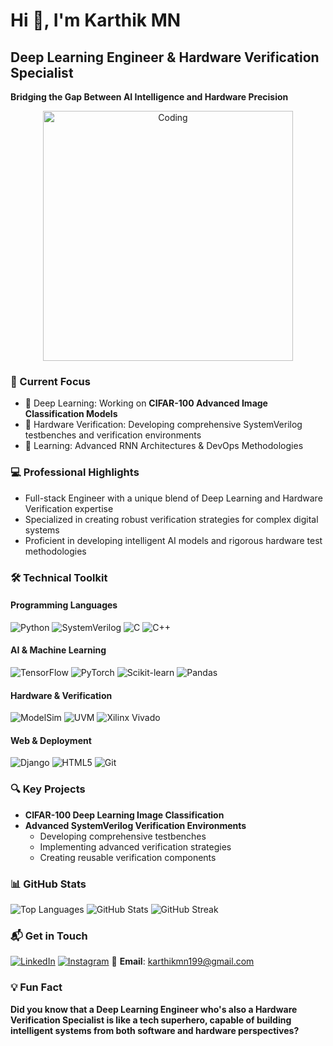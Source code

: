 # Hi 👋, I'm Karthik MN

## Deep Learning Engineer & Hardware Verification Specialist
**Bridging the Gap Between AI Intelligence and Hardware Precision**

<div align="center">
  <img src="https://camo.githubusercontent.com/19db51af5f90f1b152bc0b9078f5fe97053955be5074f03f17019c70345bdcdb/68747470733a2f2f6d69726f2e6d656469756d2e636f6d2f6d61782f313336302f302a37513379765349765f7430696f4a2d5a2e676966" alt="Coding" width="400" />
</div>

### 🚀 Current Focus
- 🧠 Deep Learning: Working on **CIFAR-100 Advanced Image Classification Models**
- 🔌 Hardware Verification: Developing comprehensive SystemVerilog testbenches and verification environments
- 🌱 Learning: Advanced RNN Architectures & DevOps Methodologies

### 💻 Professional Highlights
- Full-stack Engineer with a unique blend of Deep Learning and Hardware Verification expertise
- Specialized in creating robust verification strategies for complex digital systems
- Proficient in developing intelligent AI models and rigorous hardware test methodologies

### 🛠 Technical Toolkit

#### Programming Languages
![Python](https://img.shields.io/badge/-Python-black?style=flat-square&logo=python)
![SystemVerilog](https://img.shields.io/badge/-SystemVerilog-blue?style=flat-square)
![C](https://img.shields.io/badge/-C-00599C?style=flat-square&logo=c)
![C++](https://img.shields.io/badge/-C++-00599C?style=flat-square&logo=c++)

#### AI & Machine Learning
![TensorFlow](https://img.shields.io/badge/-TensorFlow-FF6F00?style=flat-square&logo=tensorflow)
![PyTorch](https://img.shields.io/badge/-PyTorch-EE4C2C?style=flat-square&logo=pytorch)
![Scikit-learn](https://img.shields.io/badge/-Scikit--learn-F7931E?style=flat-square&logo=scikit-learn)
![Pandas](https://img.shields.io/badge/-Pandas-150458?style=flat-square&logo=pandas)

#### Hardware & Verification
![ModelSim](https://img.shields.io/badge/-ModelSim-informational?style=flat-square)
![UVM](https://img.shields.io/badge/-UVM-blueviolet?style=flat-square)
![Xilinx Vivado](https://img.shields.io/badge/-Xilinx%20Vivado-03A9F4?style=flat-square)

#### Web & Deployment
![Django](https://img.shields.io/badge/-Django-092E20?style=flat-square&logo=django)
![HTML5](https://img.shields.io/badge/-HTML5-E34F26?style=flat-square&logo=html5)
![Git](https://img.shields.io/badge/-Git-black?style=flat-square&logo=git)

### 🔍 Key Projects
- **CIFAR-100 Deep Learning Image Classification**
- **Advanced SystemVerilog Verification Environments**
  - Developing comprehensive testbenches
  - Implementing advanced verification strategies
  - Creating reusable verification components

### 📊 GitHub Stats
![Top Languages](https://github-readme-stats.vercel.app/api/top-langs/?username=itsmeeren&layout=compact)
![GitHub Stats](https://github-readme-stats.vercel.app/api?username=itsmeeren&show_icons=true)
![GitHub Streak](https://github-readme-streak-stats.herokuapp.com/?user=itsmeeren)

### 📬 Get in Touch
[![LinkedIn](https://img.shields.io/badge/-LinkedIn-blue?style=flat-square&logo=linkedin)](https://linkedin.com/in/karthik-mn)
[![Instagram](https://img.shields.io/badge/-Instagram-E4405F?style=flat-square&logo=instagram)](https://instagram.com/karthik__m_n)
📧 **Email**: karthikmn199@gmail.com

### 💡 Fun Fact
**Did you know that a Deep Learning Engineer who's also a Hardware Verification Specialist is like a tech superhero, capable of building intelligent systems from both software and hardware perspectives?**
